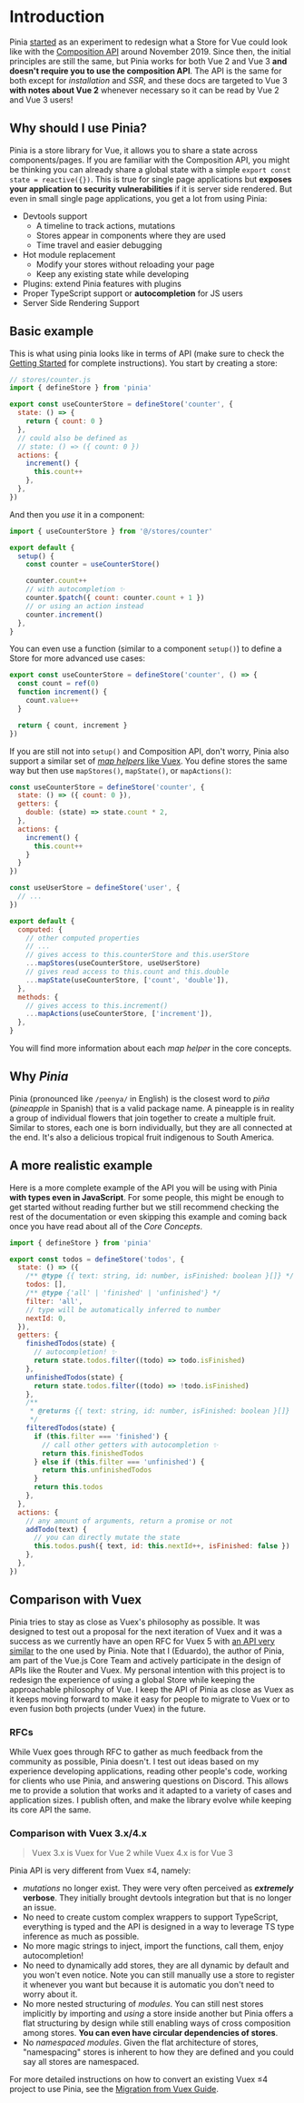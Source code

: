 # Introduction

Pinia [started](https://github.com/posva/pinia/commit/06aeef54e2cad66696063c62829dac74e15fd19e) as an experiment to redesign what a Store for Vue could look like with the [Composition API](https://github.com/vuejs/composition-api) around November 2019. Since then, the initial principles are still the same, but Pinia works for both Vue 2 and Vue 3 **and doesn't require you to use the composition API**. The API is the same for both except for _installation_ and _SSR_, and these docs are targeted to Vue 3 **with notes about Vue 2** whenever necessary so it can be read by Vue 2 and Vue 3 users!

## Why should I use Pinia?

Pinia is a store library for Vue, it allows you to share a state across components/pages. If you are familiar with the Composition API, you might be thinking you can already share a global state with a simple `export const state = reactive({})`. This is true for single page applications but **exposes your application to security vulnerabilities** if it is server side rendered. But even in small single page applications, you get a lot from using Pinia:

- Devtools support
  - A timeline to track actions, mutations
  - Stores appear in components where they are used
  - Time travel and easier debugging
- Hot module replacement
  - Modify your stores without reloading your page
  - Keep any existing state while developing
- Plugins: extend Pinia features with plugins
- Proper TypeScript support or **autocompletion** for JS users
- Server Side Rendering Support

## Basic example

This is what using pinia looks like in terms of API (make sure to check the [Getting Started](./getting-started.md) for complete instructions). You start by creating a store:

```js
// stores/counter.js
import { defineStore } from 'pinia'

export const useCounterStore = defineStore('counter', {
  state: () => {
    return { count: 0 }
  },
  // could also be defined as
  // state: () => ({ count: 0 })
  actions: {
    increment() {
      this.count++
    },
  },
})
```

And then you _use_ it in a component:

```js
import { useCounterStore } from '@/stores/counter'

export default {
  setup() {
    const counter = useCounterStore()

    counter.count++
    // with autocompletion ✨
    counter.$patch({ count: counter.count + 1 })
    // or using an action instead
    counter.increment()
  },
}
```

You can even use a function (similar to a component `setup()`) to define a Store for more advanced use cases:

```js
export const useCounterStore = defineStore('counter', () => {
  const count = ref(0)
  function increment() {
    count.value++
  }

  return { count, increment }
})
```

If you are still not into `setup()` and Composition API, don't worry, Pinia also support a similar set of [_map helpers_ like Vuex](https://vuex.vuejs.org/guide/state.html#the-mapstate-helper). You define stores the same way but then use `mapStores()`, `mapState()`, or `mapActions()`:

```js
const useCounterStore = defineStore('counter', {
  state: () => ({ count: 0 }),
  getters: {
    double: (state) => state.count * 2,
  },
  actions: {
    increment() {
      this.count++
    }
  }
})

const useUserStore = defineStore('user', {
  // ...
})

export default {
  computed: {
    // other computed properties
    // ...
    // gives access to this.counterStore and this.userStore
    ...mapStores(useCounterStore, useUserStore)
    // gives read access to this.count and this.double
    ...mapState(useCounterStore, ['count', 'double']),
  },
  methods: {
    // gives access to this.increment()
    ...mapActions(useCounterStore, ['increment']),
  },
}
```

You will find more information about each _map helper_ in the core concepts.

## Why _Pinia_

Pinia (pronounced like `/peenya/` in English) is the closest word to _piña_ (_pineapple_ in Spanish) that is a valid package name. A pineapple is in reality a group of individual flowers that join together to create a multiple fruit. Similar to stores, each one is born individually, but they are all connected at the end. It's also a delicious tropical fruit indigenous to South America.

## A more realistic example

Here is a more complete example of the API you will be using with Pinia **with types even in JavaScript**. For some people, this might be enough to get started without reading further but we still recommend checking the rest of the documentation or even skipping this example and coming back once you have read about all of the _Core Concepts_.

```js
import { defineStore } from 'pinia'

export const todos = defineStore('todos', {
  state: () => ({
    /** @type {{ text: string, id: number, isFinished: boolean }[]} */
    todos: [],
    /** @type {'all' | 'finished' | 'unfinished'} */
    filter: 'all',
    // type will be automatically inferred to number
    nextId: 0,
  }),
  getters: {
    finishedTodos(state) {
      // autocompletion! ✨
      return state.todos.filter((todo) => todo.isFinished)
    },
    unfinishedTodos(state) {
      return state.todos.filter((todo) => !todo.isFinished)
    },
    /**
     * @returns {{ text: string, id: number, isFinished: boolean }[]}
     */
    filteredTodos(state) {
      if (this.filter === 'finished') {
        // call other getters with autocompletion ✨
        return this.finishedTodos
      } else if (this.filter === 'unfinished') {
        return this.unfinishedTodos
      }
      return this.todos
    },
  },
  actions: {
    // any amount of arguments, return a promise or not
    addTodo(text) {
      // you can directly mutate the state
      this.todos.push({ text, id: this.nextId++, isFinished: false })
    },
  },
})
```

## Comparison with Vuex

Pinia tries to stay as close as Vuex's philosophy as possible. It was designed to test out a proposal for the next iteration of Vuex and it was a success as we currently have an open RFC for Vuex 5 with [an API very similar](https://github.com/vuejs/rfcs/discussions/270) to the one used by Pinia. Note that I (Eduardo), the author of Pinia, am part of the Vue.js Core Team and actively participate in the design of APIs like the Router and Vuex. My personal intention with this project is to redesign the experience of using a global Store while keeping the approachable philosophy of Vue. I keep the API of Pinia as close as Vuex as it keeps moving forward to make it easy for people to migrate to Vuex or to even fusion both projects (under Vuex) in the future.

### RFCs

While Vuex goes through RFC to gather as much feedback from the community as possible, Pinia doesn't. I test out ideas based on my experience developing applications, reading other people's code, working for clients who use Pinia, and answering questions on Discord.
This allows me to provide a solution that works and it adapted to a variety of cases and application sizes. I publish often, and make the library evolve while keeping its core API the same.

### Comparison with Vuex 3.x/4.x

> Vuex 3.x is Vuex for Vue 2 while Vuex 4.x is for Vue 3

Pinia API is very different from Vuex ≤4, namely:

- _mutations_ no longer exist. They were very often perceived as **_extremely_ verbose**. They initially brought devtools integration but that is no longer an issue.
- No need to create custom complex wrappers to support TypeScript, everything is typed and the API is designed in a way to leverage TS type inference as much as possible.
- No more magic strings to inject, import the functions, call them, enjoy autocompletion!
- No need to dynamically add stores, they are all dynamic by default and you won't even notice. Note you can still manually use a store to register it whenever you want but because it is automatic you don't need to worry about it.
- No more nested structuring of _modules_. You can still nest stores implicitly by importing and _using_ a store inside another but Pinia offers a flat structuring by design while still enabling ways of cross composition among stores. **You can even have circular dependencies of stores**.
- No _namespaced modules_. Given the flat architecture of stores, "namespacing" stores is inherent to how they are defined and you could say all stores are namespaced.

For more detailed instructions on how to convert an existing Vuex ≤4 project to use Pinia, see the [Migration from Vuex Guide](./cookbook/migration-vuex.md).
